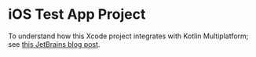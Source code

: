# iOS Test App Project

To understand how this Xcode project integrates with Kotlin Multiplatform; see [this JetBrains blog post](https://blog.jetbrains.com/kotlin/2021/07/multiplatform-gradle-plugin-improved-for-connecting-kmm-modules/).
